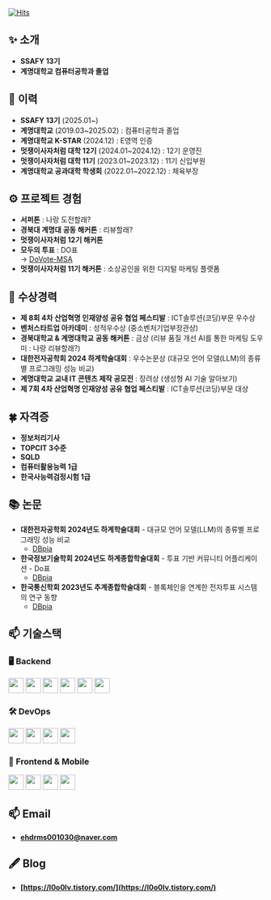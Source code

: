 [![Hits](https://hits.seeyoufarm.com/api/count/incr/badge.svg?url=https%3A%2F%2Fgithub.com%2Fl0o0lv&count_bg=%2379C83D&title_bg=%23555555&icon=&icon_color=%23E7E7E7&title=%EB%B0%A9%EB%AC%B8%EC%9E%90%EC%88%98&edge_flat=false)](https://hits.seeyoufarm.com)

## ✨ 소개
- **SSAFY 13기**  
- **계명대학교 컴퓨터공학과 졸업**

## 👋 이력  

- **SSAFY 13기** (2025.01~)  
- **계명대학교** (2019.03~2025.02) : 컴퓨터공학과 졸업
- **계명대학교 K-STAR** (2024.12) : E영역 인증
- **멋쟁이사자처럼 대학 12기** (2024.01~2024.12) : 12기 운영진  
- **멋쟁이사자처럼 대학 11기** (2023.01~2023.12) : 11기 신입부원  
- **계명대학교 공과대학 학생회** (2022.01~2022.12) : 체육부장

## ⚙ 프로젝트 경험  

- **서퍼톤** : 나랑 도전할래?
- **경북대 계명대 공동 해커톤** : 리뷰할래?
- **멋쟁이사자처럼 12기 해커톤**
- **모두의 투표** : DO표  
  → [DoVote-MSA](https://github.com/l0o0lv/DoVote-MSA)
- **멋쟁이사자처럼 11기 해커톤** : 소상공인을 위한 디지털 마케팅 플랫폼 

## 🎉 수상경력  

- **제 8회 4차 산업혁명 인재양성 공유 협업 페스티발** : ICT솔루션(코딩)부문 우수상
- **벤처스타트업 아카데미** : 성적우수상 (중소벤처기업부장관상)
- **경북대학교 & 계명대학교 공동 해커톤** : 금상 (리뷰 품질 개선 AI를 통한 마케팅 도우미 : 나랑 리뷰할래?)
- **대한전자공학회 2024 하계학술대회** : 우수논문상 (대규모 언어 모델(LLM)의 종류별 프로그래밍 성능 비교)
- **계명대학교 교내 IT 콘텐츠 제작 공모전** : 장려상 (생성형 AI 기술 알아보기)
- **제 7회 4차 산업혁명 인재양성 공유 협업 페스티발** : ICT솔루션(코딩)부문 대상

## 🍀 자격증  

- **정보처리기사**  
- **TOPCIT 3수준**  
- **SQLD**  
- **컴퓨터활용능력 1급**  
- **한국사능력검정시험 1급**  

## 📚 논문  

- **대한전자공학회 2024년도 하계학술대회** - 대규모 언어 모델(LLM)의 종류별 프로그래밍 성능 비교
  - <a href="https://www.dbpia.co.kr/journal/articleDetail?nodeId=NODE11891073">DBpia</a>
- **한국정보기술학회 2024년도 하계종합학술대회** - 투표 기반 커뮤니티 어플리케이션 - Do표
  - <a href="https://www.dbpia.co.kr/journal/articleDetail?nodeId=NODE11825681">DBpia</a>
- **한국통신학회 2023년도 추계종합학술대회** - 블록체인을 연계한 전자투표 시스템의 연구 동향
  - <a href="https://www.dbpia.co.kr/journal/articleDetail?nodeId=NODE11667720">DBpia</a>   

## 📫 기술스택  

### 🖥 Backend  
<p align="left">
  <img src="https://img.shields.io/badge/Kotlin-7F52FF?style=flat&logo=kotlin&logoColor=white" height="30"/>
  <img src="https://img.shields.io/badge/Spring-6DB33F?style=flat&logo=spring&logoColor=white" height="30"/>
  <img src="https://img.shields.io/badge/Java-007396?style=flat&logo=java&logoColor=white" height="30"/>
  <img src="https://img.shields.io/badge/Redis-DC382D?style=flat&logo=redis&logoColor=white" height="30"/>
  <img src="https://img.shields.io/badge/MySQL-4479A1?style=flat&logo=mysql&logoColor=white" height="30"/>
  <img src="https://img.shields.io/badge/MariaDB-003545?style=flat&logo=mariadb&logoColor=white" height="30"/>
</p>

### 🛠 DevOps  
<p align="left">
  <img src="https://img.shields.io/badge/AWS-232F3E?style=flat&logo=amazon-aws&logoColor=white" height="30"/>
  <img src="https://img.shields.io/badge/Docker-2496ED?style=flat&logo=docker&logoColor=white" height="30"/>
  <img src="https://img.shields.io/badge/Nginx-009639?style=flat&logo=nginx&logoColor=white" height="30"/>
  <img src="https://img.shields.io/badge/Jenkins-D24939?style=flat&logo=jenkins&logoColor=white" height="30"/>
</p>

### 🎨 Frontend & Mobile  
<p align="left">
  <img src="https://img.shields.io/badge/HTML5-E34F26?style=flat&logo=html5&logoColor=white" height="30"/>
  <img src="https://img.shields.io/badge/CSS3-1572B6?style=flat&logo=css3&logoColor=white" height="30"/>
  <img src="https://img.shields.io/badge/JavaScript-F7DF1E?style=flat&logo=javascript&logoColor=black" height="30"/>
  <img src="https://img.shields.io/badge/Android-3DDC84?style=flat&logo=android&logoColor=white" height="30"/>
</p>


## 📫 Email  

- **ehdrms001030@naver.com**  

## 🖋 Blog 

- **[https://l0o0lv.tistory.com/](https://l0o0lv.tistory.com/)**  



